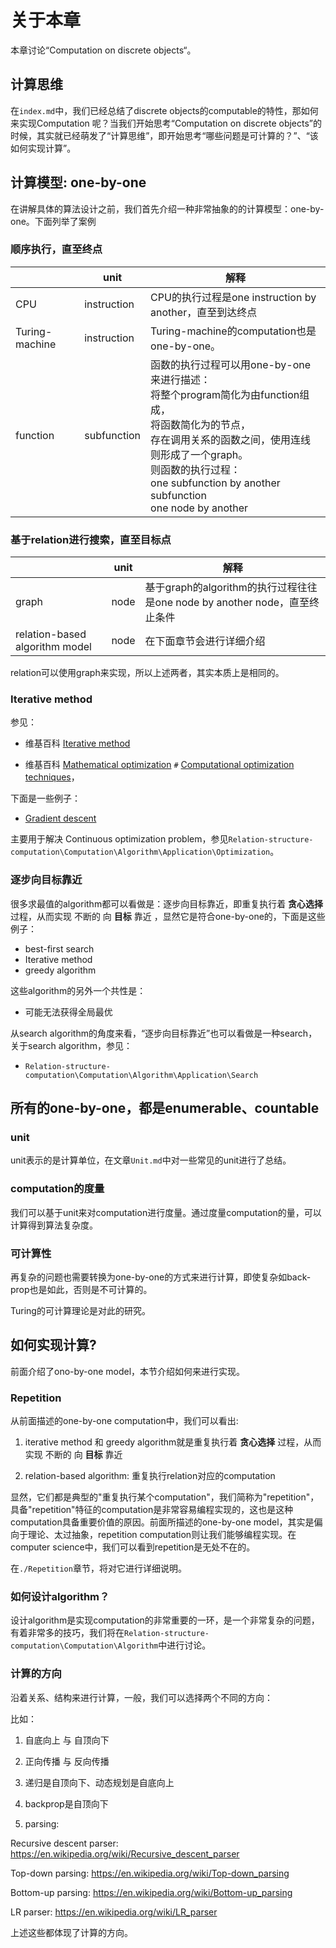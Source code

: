 # 关于本章

本章讨论“Computation on discrete objects“。

## 计算思维

在`index.md`中，我们已经总结了discrete objects的computable的特性，那如何来实现Computation 呢？当我们开始思考“Computation on discrete objects”的时候，其实就已经萌发了“计算思维”，即开始思考“哪些问题是可计算的？”、“该如何实现计算”。

## 计算模型: one-by-one

在讲解具体的算法设计之前，我们首先介绍一种非常抽象的的计算模型：one-by-one。下面列举了案例

### 顺序执行，直至终点

|                | unit        | 解释                                                         |
| -------------- | ----------- | ------------------------------------------------------------ |
| CPU            | instruction | CPU的执行过程是one instruction by another，直至到达终点      |
| Turing-machine | instruction | Turing-machine的computation也是one-by-one。                  |
| function       | subfunction | 函数的执行过程可以用one-by-one来进行描述：<br>将整个program简化为由function组成，<br>将函数简化为的节点，<br>存在调用关系的函数之间，使用连线<br>则形成了一个graph。<br>则函数的执行过程：<br>one subfunction by another subfunction<br>one node by another |



### 基于relation进行搜索，直至目标点

|                                | unit | 解释                                                         |
| ------------------------------ | ---- | ------------------------------------------------------------ |
| graph                          | node | 基于graph的algorithm的执行过程往往是one node by another node，直至终止条件 |
| relation-based algorithm model | node | 在下面章节会进行详细介绍                                     |

relation可以使用graph来实现，所以上述两者，其实本质上是相同的。

### Iterative method

参见：

- 维基百科 [Iterative method](https://en.wikipedia.org/wiki/Iterative_method)

- 维基百科 [Mathematical optimization](https://en.wikipedia.org/wiki/Mathematical_optimization) `#` [Computational optimization techniques](https://en.wikipedia.org/wiki/Mathematical_optimization#Computational_optimization_techniques)，

下面是一些例子：

- [Gradient descent](https://en.wikipedia.org/wiki/Gradient_descent) 

主要用于解决 Continuous optimization problem，参见`Relation-structure-computation\Computation\Algorithm\Application\Optimization`。

### 逐步向目标靠近

很多求最值的algorithm都可以看做是：逐步向目标靠近，即重复执行着 **贪心选择** 过程，从而实现 不断的 向 **目标** 靠近 ，显然它是符合one-by-one的，下面是这些例子：

- best-first search
- Iterative method 
- greedy algorithm

这些algorithm的另外一个共性是：
- 可能无法获得全局最优

从search algorithm的角度来看，“逐步向目标靠近”也可以看做是一种search，关于search algorithm，参见：

- `Relation-structure-computation\Computation\Algorithm\Application\Search`





## 所有的one-by-one，都是enumerable、countable



### unit

unit表示的是计算单位，在文章`Unit.md`中对一些常见的unit进行了总结。

### computation的度量

我们可以基于unit来对computation进行度量。通过度量computation的量，可以计算得到算法复杂度。

### 可计算性

再复杂的问题也需要转换为one-by-one的方式来进行计算，即使复杂如back-prop也是如此，否则是不可计算的。

Turing的可计算理论是对此的研究。



## 如何实现计算?

前面介绍了ono-by-one model，本节介绍如何来进行实现。

### Repetition

从前面描述的one-by-one computation中，我们可以看出:

1) iterative method 和 greedy algorithm就是重复执行着 **贪心选择** 过程，从而实现 不断的 向 **目标** 靠近 

2) relation-based algorithm: 重复执行relation对应的computation

显然，它们都是典型的"重复执行某个computation"，我们简称为"repetition"，具备"repetition"特征的computation是非常容易编程实现的，这也是这种computation具备重要价值的原因。前面所描述的one-by-one model，其实是偏向于理论、太过抽象，repetition computation则让我们能够编程实现。在computer science中，我们可以看到repetition是无处不在的。

在`./Repetition`章节，将对它进行详细说明。

### 如何设计algorithm？

设计algorithm是实现computation的非常重要的一环，是一个非常复杂的问题，有着非常多的技巧，我们将在`Relation-structure-computation\Computation\Algorithm`中进行讨论。

### 计算的方向

沿着关系、结构来进行计算，一般，我们可以选择两个不同的方向：

比如：

1) 自底向上 与 自顶向下

2) 正向传播 与 反向传播

3) 递归是自顶向下、动态规划是自底向上

4) backprop是自顶向下

5) parsing:

Recursive descent parser: https://en.wikipedia.org/wiki/Recursive_descent_parser 

Top-down parsing: https://en.wikipedia.org/wiki/Top-down_parsing 

Bottom-up parsing: https://en.wikipedia.org/wiki/Bottom-up_parsing 

LR parser: https://en.wikipedia.org/wiki/LR_parser



上述这些都体现了计算的方向。









